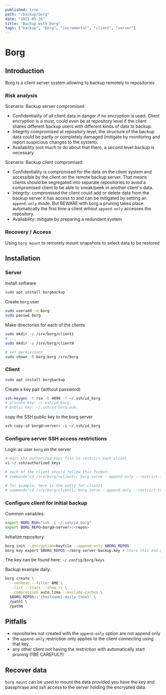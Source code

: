 ```yaml
---
published: true
path: "/backup/borg"
date: "2021-05-26"
title: "Backup with Borg"
tags: ["backup", "borg", "incremental", "client", "server"]
---
```


# Borg

## Introduction

Borg is a client server system allowing to backup remotely to repositories

### Risk analysis

Scenario: Backup server compromised

- Confidentiality of all client data in danger if no encryption is used. Client encryption
  is a must, could even be at repository level if the client shares different backup users
  with different kinds of data to backup.
- Integrity compromised at repository level, the structure of the backup data could be
  partly or completely damaged (mitigate by monitoring and report suspicious changes to the
  system).
- Availability (not much to do about that then), a second level backup is necessary

Scenario: Backup client compromised

- Confidentiality is compromised for the data on the client system and accessible by the client on the remote
  backup server. That means clients should be segregated into separate repositories to avoid a compromised
  client to be able to sneak/peek in another client's data.
- Integrity: compromised the client could add or delete data from the backup server it has access to and
  can be mitigated by setting an `append-only` mode. But BEWARE with borg a pruning takes place automatically
  the first time a client wihout `append-only` accesses the repository.
- Availability: mitigate by preparing a redundant system

### Recovery / Access

Using `borg mount` to remotely mount snapshots to select data to be restored

## Installation

### Server

Install software

```bash
sudo apt install borgbackup
```

Create `borg` user

```bash
sudo useradd -m borg
sudo passwd borg
```

Make directories for each of the clients

```bash
sudo mkdir -p /srv/borg/client1
# ...
sudo mkdir -p /srv/borg/clientN

# set permissions
sudo chown -R borg:borg /srv/borg
```

### Client

```bash
sudo apt install borgbackup
```

Create a key pair (without password)

```bash
ssh-keygen -t rsa -b 4096 -f ~/.ssh/id_borg
# private key: ~/.ssh/id_borg.
# public key: ~/.ssh/id_borg.pub.
```

copy the SSH public key to the borg server

```bash
ssh-copy-id borg@<server> -i ~/.ssh/id_borg
```

### Configure server SSH access restrictions

Login as user `borg` on the server

```bash
# edit the authorized_keys file to restrict each client
vi ~/.ssh/authorized_keys

# each of the client should follow this format:
# command="cd /srv/borg/<client>; borg serve --append-only --restrict-to-path /srv/borg/<client>"

# for example, here is the entry for client1
# command="cd /srv/borg/client1; borg serve --append-only --restrict-to-path /srv/borg/client1" ssh-ecdsa  root@<server>
```

### Configure client for initial backup

Common variables:

```bash
export BORG_RSH="ssh -i ~/.ssh/id_borg"
export BORG_REPO=borg@<server>:<repos>
```

Initialize repository:

```bash
borg init --encryption=keyfile --append-only $BORG_REPOS
borg key export $BORG_REPOS ~/borg-server-backup.key # Store this and passphrase into KeePass
```

The key can be found here: `~/.config/borg/keys`

Backup example daily:

```bash
borg create \
  --verbose --filter AME \
  --list --stats --show-rc \
  --compression auto,lzma --exclude-caches \
  $BORG_REPOS::'{hostname}-daily-{now}' \
  /path1 \
  /pathN
```

## Pitfalls

- repositories not created with the `append-only` option are not append only
- the `append-only` restriction only applies to the client connecting using that key.
- any other client not having the restriction with automatically start pruning (!!BE CAREFUL!!)

## Recover data

`borg mount` can be used to mount the data provided you have the key and passphrase and ssh access
to the server holding the encrypted data.
